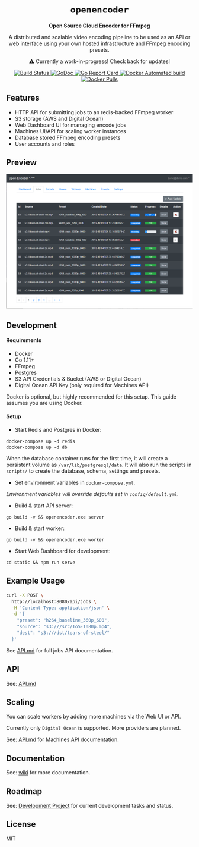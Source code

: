 <div align="center">
    <h1><code>openencoder</code></h1>
    <p><strong>Open Source Cloud Encoder for FFmpeg</strong></p>
    <p>A distributed and scalable video encoding pipeline to be used
    as an API or web interface using your own hosted infrastructure and FFmpeg encoding presets.</p>
    <p>⚠️ Currently a work-in-progress! Check back for updates!</p>
    <p>
        <a href="https://travis-ci.org/alfg/openencoder">
          <img src="https://travis-ci.org/alfg/openencoder.svg?branch=master" alt="Build Status" />
        </a>
        <a href="https://godoc.org/github.com/alfg/openencoder">
          <img src="https://godoc.org/github.com/alfg/openencoder?status.svg" alt="GoDoc" />
        </a>
        <a href="https://goreportcard.com/report/github.com/alfg/openencoder">
          <img src="https://goreportcard.com/badge/github.com/alfg/openencoder" alt="Go Report Card" />
        </a>
        <a href="https://hub.docker.com/r/alfg/openencoder/builds">
          <img src="https://img.shields.io/docker/automated/alfg/openencoder.svg" alt="Docker Automated build" />
        </a>
        <a href="https://hub.docker.com/r/alfg/openencoder">
          <img src="https://img.shields.io/docker/pulls/alfg/openencoder.svg" alt="Docker Pulls" />
        </a>
    </p>
</div>


## Features
* HTTP API for submitting jobs to an redis-backed FFmpeg worker
* S3 storage (AWS and Digital Ocean)
* Web Dashboard UI for managing encode jobs
* Machines UI/API for scaling worker instances
* Database stored FFmpeg encoding presets
* User accounts and roles


## Preview
![Screenshot](screenshot.png)    


## Development

#### Requirements
* Docker
* Go 1.11+
* FFmpeg
* Postgres
* S3 API Credentials & Bucket (AWS or Digital Ocean)
* Digital Ocean API Key (only required for Machines API)

Docker is optional, but highly recommended for this setup. This guide assumes you are using Docker.


#### Setup
* Start Redis and Postgres in Docker:
```
docker-compose up -d redis
docker-compose up -d db
```

When the database container runs for the first time, it will create a persistent volume as `/var/lib/postgresql/data`. It will also run the scripts in `scripts/` to create the database, schema, settings and presets.


* Set environment variables in `docker-compose.yml`.

*Environment variables will override defaults set in `config/default.yml`.*

* Build & start API server:
```
go build -v && openencoder.exe server
```

* Build & start worker:
```
go build -v && openencoder.exe worker
```

* Start Web Dashboard for development:
```
cd static && npm run serve
```

## Example Usage
```bash
curl -X POST \
  http://localhost:8080/api/jobs \
  -H 'Content-Type: application/json' \
  -d '{
	"preset": "h264_baseline_360p_600",
	"source": "s3:///src/ToS-1080p.mp4",
	"dest": "s3:///dst/tears-of-steel/"
  }'
```

See [API.md](/API.md) for full jobs API documentation.


## API
See: [API.md](/API.md)


## Scaling
You can scale workers by adding more machines via the Web UI or API.

Currently only `Digital Ocean` is supported. More providers are planned.

See: [API.md](/API.md) for Machines API documentation.


## Documentation
See: [wiki](https://github.com/alfg/openencoder/wiki) for more documentation.


## Roadmap
See: [Development Project](https://github.com/alfg/openencoder/projects/1) for current development tasks and status.

## License
MIT
